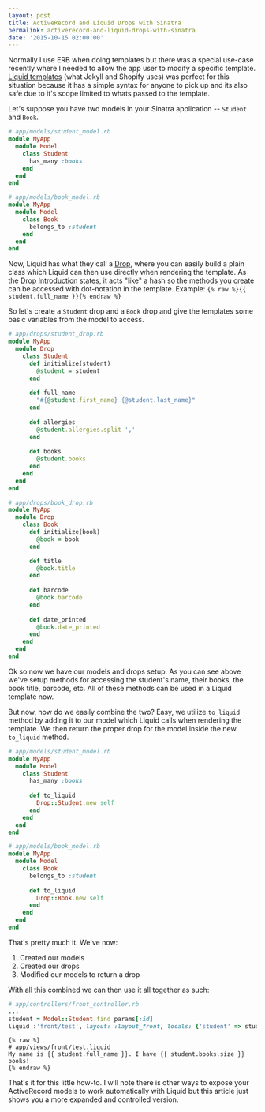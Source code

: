 ```yaml
---
layout: post
title: ActiveRecord and Liquid Drops with Sinatra
permalink: activerecord-and-liquid-drops-with-sinatra
date: '2015-10-15 02:00:00'
---
```


Normally I use ERB when doing templates but there was a special use-case recently where I needed to allow the app user to modify a specific template. [Liquid templates](http://liquidmarkup.org/) (what Jekyll and Shopify uses) was perfect for this situation because it has a simple syntax for anyone to pick up and its also safe due to it's scope limited to whats passed to the template.

Let's suppose you have two models in your Sinatra application -- `Student` and `Book`.

```ruby
# app/models/student_model.rb
module MyApp
  module Model
    class Student
      has_many :books
    end
  end
end

# app/models/book_model.rb
module MyApp
  module Model
    class Book
      belongs_to :student
    end
  end
end
```

Now, Liquid has what they call a [Drop](https://github.com/Shopify/liquid/wiki/Introduction-to-Drops), where you can easily build a plain class which Liquid can then use directly when rendering the template. As the [Drop Introduction](https://github.com/Shopify/liquid/wiki/Introduction-to-Drops) states, it acts "like" a hash so the methods you create can be accessed with dot-notation in the template. Example: `{% raw %}{{ student.full_name }}{% endraw %}`

So let's create a `Student` drop and a `Book` drop and give the templates some basic variables from the model to access.

```ruby
# app/drops/student_drop.rb
module MyApp
  module Drop
    class Student
      def initialize(student)
        @student = student
      end
      
      def full_name
        "#{@student.first_name} {@student.last_name}"
      end
      
      def allergies
        @student.allergies.split ','
      end
      
      def books
        @student.books
      end
    end
  end
end

# app/drops/book_drop.rb
module MyApp
  module Drop
    class Book
      def initialize(book)
        @book = book
      end

      def title
        @book.title
      end
      
      def barcode
        @book.barcode
      end
      
      def date_printed
        @book.date_printed
      end
    end
  end
end
```

Ok so now we have our models and drops setup. As you can see above we've setup methods for accessing the student's name, their books, the book title, barcode, etc. All of these methods can be used in a Liquid template now.

But now, how do we easily combine the two? Easy, we utilize `to_liquid` method by adding it to our model which Liquid calls when rendering the template. We then return the proper drop for the model inside the new `to_liquid` method.

```ruby
# app/models/student_model.rb
module MyApp
  module Model
    class Student
      has_many :books
      
      def to_liquid
        Drop::Student.new self
      end
    end
  end
end

# app/models/book_model.rb
module MyApp
  module Model
    class Book
      belongs_to :student
      
      def to_liquid
        Drop::Book.new self
      end
    end
  end
end
```

That's pretty much it. We've now:

1. Created our models
2. Created our drops
3. Modified our models to return a drop

With all this combined we can then use it all together as such:

```ruby
# app/controllers/front_controller.rb
...
student = Model::Student.find params[:id]
liquid :'front/test', layout: :layout_front, locals: {'student' => student}
```

```erb
{% raw %}
# app/views/front/test.liquid
My name is {{ student.full_name }}. I have {{ student.books.size }} books!
{% endraw %}
```

That's it for this little how-to. I will note there is other ways to expose your ActiveRecord models to work automatically with Liquid but this article just shows you a more expanded and controlled version.
